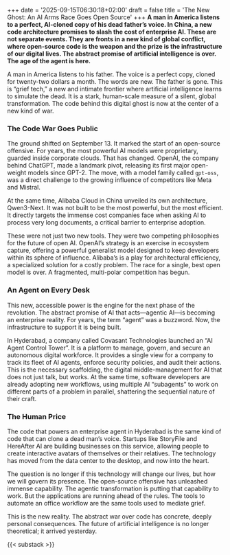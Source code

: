 +++
date = '2025-09-15T06:30:18+02:00'
draft = false
title = 'The New Ghost: An AI Arms Race Goes Open Source'
+++
**A man in America listens to a perfect, AI-cloned copy of his dead father’s voice. In China, a new code architecture promises to slash the cost of enterprise AI. These are not separate events. They are fronts in a new kind of global conflict, where open-source code is the weapon and the prize is the infrastructure of our digital lives. The abstract promise of artificial intelligence is over. The age of the agent is here.**

A man in America listens to his father. The voice is a perfect copy, cloned for twenty-two dollars a month. The words are new. The father is gone. This is “grief tech,” a new and intimate frontier where artificial intelligence learns to simulate the dead. It is a stark, human-scale measure of a silent, global transformation. The code behind this digital ghost is now at the center of a new kind of war.

### The Code War Goes Public

The ground shifted on September 13. It marked the start of an open-source offensive. For years, the most powerful AI models were proprietary, guarded inside corporate clouds. That has changed. OpenAI, the company behind ChatGPT, made a landmark pivot, releasing its first major open-weight models since GPT-2. The move, with a model family called `gpt-oss`, was a direct challenge to the growing influence of competitors like Meta and Mistral.

At the same time, Alibaba Cloud in China unveiled its own architecture, Qwen3-Next. It was not built to be the most powerful, but the most efficient. It directly targets the immense cost companies face when asking AI to process very long documents, a critical barrier to enterprise adoption.

These were not just two new tools. They were two competing philosophies for the future of open AI. OpenAI’s strategy is an exercise in ecosystem capture, offering a powerful generalist model designed to keep developers within its sphere of influence. Alibaba’s is a play for architectural efficiency, a specialized solution for a costly problem. The race for a single, best open model is over. A fragmented, multi-polar competition has begun.

### An Agent on Every Desk

This new, accessible power is the engine for the next phase of the revolution. The abstract promise of AI that acts—agentic AI—is becoming an enterprise reality. For years, the term “agent” was a buzzword. Now, the infrastructure to support it is being built.

In Hyderabad, a company called Covasant Technologies launched an “AI Agent Control Tower”. It is a platform to manage, govern, and secure an autonomous digital workforce. It provides a single view for a company to track its fleet of AI agents, enforce security policies, and audit their actions. This is the necessary scaffolding, the digital middle-management for AI that does not just talk, but works. At the same time, software developers are already adopting new workflows, using multiple AI “subagents” to work on different parts of a problem in parallel, shattering the sequential nature of their craft.

### The Human Price

The code that powers an enterprise agent in Hyderabad is the same kind of code that can clone a dead man’s voice. Startups like StoryFile and HereAfter AI are building businesses on this service, allowing people to create interactive avatars of themselves or their relatives. The technology has moved from the data center to the desktop, and now into the heart.

The question is no longer if this technology will change our lives, but how we will govern its presence. The open-source offensive has unleashed immense capability. The agentic transformation is putting that capability to work. But the applications are running ahead of the rules. The tools to automate an office workflow are the same tools used to mediate grief.

This is the new reality. The abstract war over code has concrete, deeply personal consequences. The future of artificial intelligence is no longer theoretical; it arrived yesterday.

{{< substack >}}
